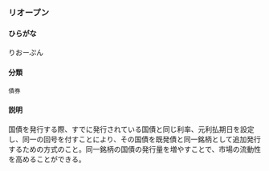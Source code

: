 <div style="display:none;">

## [あ行](securities-terms?id=あ行)
## [か行](securities-terms?id=か行)
## [さ行](securities-terms?id=さ行)
## [た行](securities-terms?id=た行)
## [な行](securities-terms?id=な行)
## [は行](securities-terms?id=は行)
## [ま行](securities-terms?id=ま行)
## [や行](securities-terms?id=や行)
## [ら行](securities-terms?id=ら行)

</div>

### リオープン

#### ひらがな

りおーぷん

#### 分類

`債券`

#### 説明

国債を発行する際、すでに発行されている国債と同じ利率、元利払期日を設定し、同一の回号を付すことにより、その国債を既発債と同一銘柄として追加発行するための方式のこと。同一銘柄の国債の発行量を増やすことで、市場の流動性を高めることができる。

<div style="display:none;">

## [わ行](securities-terms?id=わ行)
## [英数字・記号](securities-terms?id=英数字・記号)

</div>

